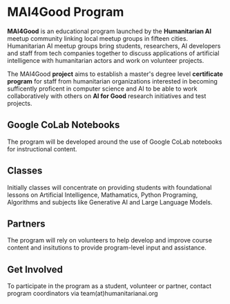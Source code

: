# MAI4Good Program

**MAI4Good** is an educational program launched by the **Humanitarian AI** meetup community linking local meetup groups in fifteen cities. Humanitarian AI meetup groups bring students, researchers, AI developers and staff from tech companies together to discuss applications of artificial intelligence with humanitarian actors and work on volunteer projects.

The MAI4Good **project** aims to establish a master's degree level **certificate program** for staff from humanitarian organizations interested in becoming sufficently proficent in computer science and AI to be able to work collaboratively with others on **AI for Good** research initiatives and test projects.

## Google CoLab Notebooks

The program will be developed around the use of Google CoLab notebooks for instructional content.

## Classes

Initially classes will concentrate on providing students with foundational lessons on Artificial Intelligence, Mathamatics, Python Programing, Algorithms and subjects like Generative AI and Large Language Models.

## Partners

The program will rely on volunteers to help develop and improve course content and insitutions to provide program-level input and assistance.

## Get Involved

To participate in the program as a student, volunteer or partner, contact program coordinators via team(at)humanitarianai.org

